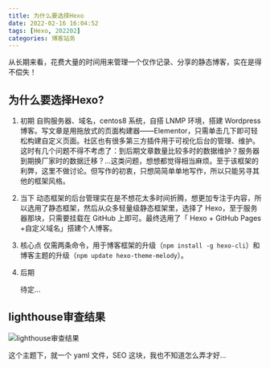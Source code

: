```yaml
---
title: 为什么要选择Hexo
date: 2022-02-16 16:04:52
tags: [Hexo, 202202]
categories: 博客站务
---
```


从长期来看，花费大量的时间用来管理一个仅作记录、分享的静态博客，实在是得不偿失！

<!-- more -->

## 为什么要选择Hexo?

1. 初期
   自购服务器、域名，centos8 系统，自搭 LNMP 环境，搭建 Wordpress 博客。写文章是用拖放式的页面构建器——Elementor，只需单击几下即可轻松构建自定义页面。社区也有很多第三方插件用于可视化后台的管理、维护。这时有几个问题不得不考虑了：到后期文章数量比较多时的数据维护？服务器到期换厂家时的数据迁移？...这类问题，想想都觉得相当麻烦。至于该框架的利弊，这里不做讨论。但写作的初衷，只想简简单单地写作，所以只能另寻其他的框架风格。

2. 当下
   动态框架的后台管理实在是不想花太多时间折腾，想更加专注于内容，所以选用了静态框架，然后从众多轻量级静态框架里，选择了 Hexo，至于服务器那块，只需要挂载在 GitHub 上即可。最终选用了「 Hexo + GitHub Pages +自定义域名」搭建个人博客。

3. 核心点
   仅需两条命令，用于博客框架的升级（`npm install -g hexo-cli`）和博客主题的升级（`npm update hexo-theme-melody`）。

4. 后期

   待定...

## lighthouse审查结果

![lighthouse审查结果](https://cdn.jsdelivr.net/gh/xgyxss/picgo@main/img/hexo/lighthouse%E5%AE%A1%E6%9F%A5%E7%BB%93%E6%9E%9C.webp)

这个主题下，就一个 yaml 文件，SEO 这块，我也不知道怎么弄才好...
